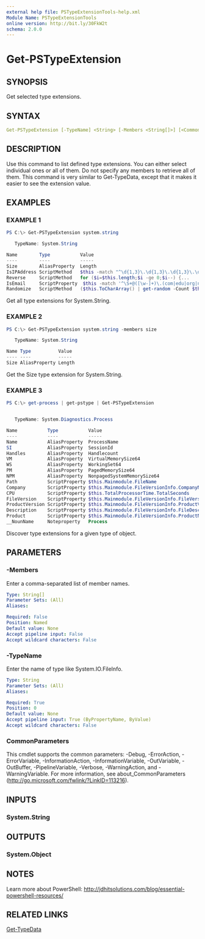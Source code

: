 ```yaml
---
external help file: PSTypeExtensionTools-help.xml
Module Name: PSTypeExtensionTools
online version: http://bit.ly/30FkW2t
schema: 2.0.0
---
```


# Get-PSTypeExtension

## SYNOPSIS

Get selected type extensions.

## SYNTAX

```yaml
Get-PSTypeExtension [-TypeName] <String> [-Members <String[]>] [<CommonParameters>]
```

## DESCRIPTION

Use this command to list defined type extensions. You can either select individual ones or all of them. Do not specify any members to retrieve all of them. This command is very similar to Get-TypeData, except that it makes it easier to see the extension value.

## EXAMPLES

### EXAMPLE 1

```powershell
PS C:\> Get-PSTypeExtension system.string

   TypeName: System.String

Name        Type           Value
----        ----           -----
Size        AliasProperty  Length
IsIPAddress ScriptMethod   $this -match "^\d{1,3}\.\d{1,3}\.\d{1,3}\.\d{1,3}$"
Reverse     ScriptMethod   for ($i=$this.length;$i -ge 0;$i--) {...
IsEmail     ScriptProperty  $this -match '^\S+@([\w-]+)\.(com|edu|org|net)$'
Randomize   ScriptMethod   ($this.ToCharArray() | get-random -Count $this.length) -join ""
```

Get all type extensions for System.String.

### EXAMPLE 2

```powershell
PS C:\> Get-PSTypeExtension system.string -members size

   TypeName: System.String

Name Type          Value
---- ----          -----
Size AliasProperty Length
```

Get the Size type extension for System.String.

### EXAMPLE 3

```powershell
PS C:\> get-process | get-pstype | Get-PSTypeExtension


   TypeName: System.Diagnostics.Process

Name           Type           Value
----           ----           -----
Name           AliasProperty  ProcessName
SI             AliasProperty  SessionId
Handles        AliasProperty  Handlecount
VM             AliasProperty  VirtualMemorySize64
WS             AliasProperty  WorkingSet64
PM             AliasProperty  PagedMemorySize64
NPM            AliasProperty  NonpagedSystemMemorySize64
Path           ScriptProperty $this.Mainmodule.FileName
Company        ScriptProperty $this.Mainmodule.FileVersionInfo.CompanyName
CPU            ScriptProperty $this.TotalProcessorTime.TotalSeconds
FileVersion    ScriptProperty $this.Mainmodule.FileVersionInfo.FileVersion
ProductVersion ScriptProperty $this.Mainmodule.FileVersionInfo.ProductVersion
Description    ScriptProperty $this.Mainmodule.FileVersionInfo.FileDescription
Product        ScriptProperty $this.Mainmodule.FileVersionInfo.ProductName
__NounName     Noteproperty   Process
```

Discover type extensions for a given type of object.

## PARAMETERS

### -Members

Enter a comma-separated list of member names.

```yaml
Type: String[]
Parameter Sets: (All)
Aliases:

Required: False
Position: Named
Default value: None
Accept pipeline input: False
Accept wildcard characters: False
```

### -TypeName

Enter the name of type like System.IO.FileInfo.

```yaml
Type: String
Parameter Sets: (All)
Aliases:

Required: True
Position: 0
Default value: None
Accept pipeline input: True (ByPropertyName, ByValue)
Accept wildcard characters: False
```

### CommonParameters

This cmdlet supports the common parameters: -Debug, -ErrorAction, -ErrorVariable, -InformationAction, -InformationVariable, -OutVariable, -OutBuffer, -PipelineVariable, -Verbose, -WarningAction, and -WarningVariable. For more information, see about_CommonParameters (http://go.microsoft.com/fwlink/?LinkID=113216).

## INPUTS

### System.String

## OUTPUTS

### System.Object

## NOTES

Learn more about PowerShell:
http://jdhitsolutions.com/blog/essential-powershell-resources/

## RELATED LINKS

[Get-TypeData]()
